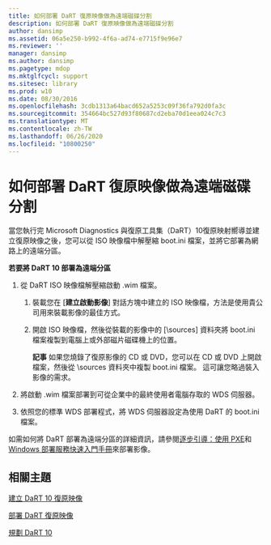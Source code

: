 ```yaml
---
title: 如何部署 DaRT 復原映像做為遠端磁碟分割
description: 如何部署 DaRT 復原映像做為遠端磁碟分割
author: dansimp
ms.assetid: 06a5e250-b992-4f6a-ad74-e7715f9e96e7
ms.reviewer: ''
manager: dansimp
ms.author: dansimp
ms.pagetype: mdop
ms.mktglfcycl: support
ms.sitesec: library
ms.prod: w10
ms.date: 08/30/2016
ms.openlocfilehash: 3cdb1313a64bacd652a5253c09f36fa792d0fa3c
ms.sourcegitcommit: 354664bc527d93f80687cd2eba70d1eea024c7c3
ms.translationtype: MT
ms.contentlocale: zh-TW
ms.lasthandoff: 06/26/2020
ms.locfileid: "10800250"
---
```

# 如何部署 DaRT 復原映像做為遠端磁碟分割


當您執行完 Microsoft Diagnostics 與復原工具集（DaRT）10復原映射嚮導並建立復原映像之後，您可以從 ISO 映像檔中解壓縮 boot.ini 檔案，並將它部署為網路上的遠端分區。

**若要將 DaRT 10 部署為遠端分區**

1.  從 DaRT ISO 映像檔解壓縮啟動 .wim 檔案。

    1.  裝載您在 [**建立啟動影像**] 對話方塊中建立的 ISO 映像檔，方法是使用貴公司用來裝載影像的最佳方式。

    2.  開啟 ISO 映像檔，然後從裝載的影像中的 [\\sources] 資料夾將 boot.ini 檔案複製到電腦上或外部磁片磁碟機上的位置。

        **記事** 如果您燒錄了復原影像的 CD 或 DVD，您可以在 CD 或 DVD 上開啟檔案，然後從 \\sources 資料夾中複製 boot.ini 檔案。 這可讓您略過裝入影像的需求。

         

2.  將啟動 .wim 檔案部署到可從企業中的最終使用者電腦存取的 WDS 伺服器。

3.  依照您的標準 WDS 部署程式，將 WDS 伺服器設定為使用 DaRT 的 boot.ini 檔案。

如需如何將 DaRT 部署為遠端分區的詳細資訊，請參閱[逐步引導：使用 PXE](https://go.microsoft.com/fwlink/?LinkId=212108)和[Windows 部署服務快速入門手冊](https://go.microsoft.com/fwlink/?LinkId=212106)來部署影像。

## 相關主題


[建立 DaRT 10 復原映像](creating-the-dart-10-recovery-image.md)

[部署 DaRT 復原映像](deploying-the-dart-recovery-image-dart-10.md)

[規劃 DaRT 10](planning-for-dart-10.md)

 

 





